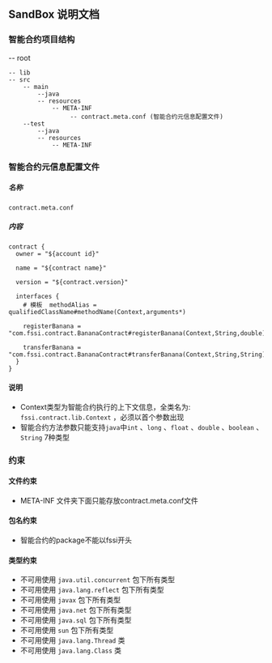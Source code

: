## SandBox 说明文档

### 智能合约项目结构

-- root

    -- lib
    -- src
        -- main
            --java
            -- resources
                -- META-INF
                     -- contract.meta.conf (智能合约元信息配置文件)
        --test
            --java
            -- resources
                -- META-INF
        
### 智能合约元信息配置文件

##### 名称
`contract.meta.conf`

##### 内容
```
contract {
  owner = "${account id}"

  name = "${contract name}"

  version = "${contract.version}"

  interfaces {
    # 模板  methodAlias = qualifiedClassName#methodName(Context,arguments*)
    
    registerBanana = "com.fssi.contract.BananaContract#registerBanana(Context,String,double)"
    
    transferBanana = "com.fssi.contract.BananaContract#transferBanana(Context,String,String)"
  }
}
```
#### 说明
* Context类型为智能合约执行的上下文信息，全类名为: `fssi.contract.lib.Context` ，必须以首个参数出现
* 智能合约方法参数只能支持`java`中`int` 、`long` 、`float` 、`double` 、`boolean` 、 `String` 7种类型

### 约束

#### 文件约束
* META-INF 文件夹下面只能存放contract.meta.conf文件

#### 包名约束
* 智能合约的package不能以fssi开头

#### 类型约束
* 不可用使用 `java.util.concurrent` 包下所有类型
* 不可用使用 `java.lang.reflect` 包下所有类型
* 不可用使用 `javax` 包下所有类型
* 不可用使用 `java.net` 包下所有类型
* 不可用使用 `java.sql` 包下所有类型
* 不可用使用 `sun` 包下所有类型
* 不可用使用 `java.lang.Thread` 类
* 不可用使用 `java.lang.Class` 类